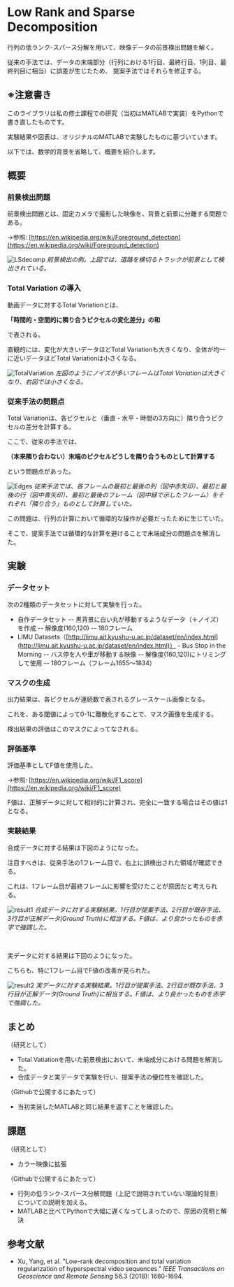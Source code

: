 ﻿# Low Rank and Sparse Decomposition

行列の低ランク-スパース分解を用いて、映像データの前景検出問題を解く。

従来の手法では、データの末端部分（行列における1行目、最終行目、1列目、最終列目に相当）に誤差が生じたため、
提案手法ではそれらを修正する。　　

## ※注意書き
このライブラリは私の修士課程での研究（当初はMATLABで実装）をPythonで書き直したものです。

実験結果や図表は、オリジナルのMATLABで実験したものに基づいています。

以下では、数学的背景を省略して、概要を紹介します。

## 概要

### 前景検出問題
前景検出問題とは、固定カメラで撮影した映像を、背景と前景に分離する問題である。

→参照: [https://en.wikipedia.org/wiki/Foreground_detection](https://en.wikipedia.org/wiki/Foreground_detection)

![](https://lh3.googleusercontent.com/0yEoZLE9NEQwvims20jefglr35GcNJlW9EoJ9P7Npb-hlWS5CouqOqITDNYQ8jH-CIOILGPkneM "LSdecomp")
*前景検出の例。上図では、道路を横切るトラックが前景として検出されている。*

### Total Variation の導入

動画データに対するTotal Variationとは、

**「時間的・空間的に隣り合うピクセルの変化差分」の和**

で表される。

直観的には、変化が大きいデータほどTotal Variationも大きくなり、全体が均一に近いデータほどTotal Variationは小さくなる。

![](https://lh3.googleusercontent.com/MffyhcMCQGrzYOK2gFa-Qhq5ZbvBO8rKxreI6W-YAYKN_Jp8NV01fZ_AdNWxfbfN8sDGeGkvuco "TotalVariation")
*左図のようにノイズが多いフレームはTotal Variationは大きくなり、右図では小さくなる。*


### 従来手法の問題点

Total Variationは、各ピクセルと（垂直・水平・時間の3方向に）隣り合うピクセルの差分を計算する。

ここで、従来の手法では、

**（本来隣り合わない）末端のピクセルどうしを隣り合うものとして計算する**

という問題点があった。

![](https://lh3.googleusercontent.com/CR_LtI9Lo4FYwciaCEyMrnlQr_pQqmY8eVa352VLZo6dcfMwyZrQhu9WATP672tHDeBvrdIvEqE "Edges")
*従来手法では、各フレームの最初と最後の列（図中赤矢印）、最初と最後の行（図中青矢印）、最初と最後のフレーム（図中緑で示したフレーム）をそれぞれ「隣り合う」ものとして計算していた。*

この問題は、行列の計算において循環的な操作が必要だったために生じていた。

そこで、提案手法では循環的な計算を避けることで末端成分の問題点を解消した。

## 実験

### データセット
次の2種類のデータセットに対して実験を行った。
 - 自作データセット
 -- 黒背景に白い丸が移動するようなデータ（＋ノイズ）を作成
 -- 解像度(160,120)
 -- 180フレーム
 - LIMU Datasets（[http://limu.ait.kyushu-u.ac.jp/dataset/en/index.html](http://limu.ait.kyushu-u.ac.jp/dataset/en/index.html)） - Bus Stop in the Morning
 -- バス停を人や車が移動する映像
 -- 解像度(160,120)にトリミングして使用
 -- 180フレーム（フレーム1655～1834）

### マスクの生成
出力結果は、各ピクセルが連続数で表されるグレースケール画像となる。

これを、ある閾値によって0-1に離散化することで、マスク画像を生成する。

検出結果の評価はこのマスクによってなされる。


### 評価基準

評価基準としてF値を使用した。

→参照: [https://en.wikipedia.org/wiki/F1_score](https://en.wikipedia.org/wiki/F1_score)

F値は、正解データに対して相対的に計算され、完全に一致する場合はその値は1となる。


### 実験結果

合成データに対する結果は下図のようになった。

注目すべきは、従来手法の1フレーム目で、右上に誤検出された領域が確認できる。

これは、1フレーム目が最終フレームに影響を受けたことが原因だと考えられる。

![](https://lh3.googleusercontent.com/_ObOo64weF84uP0ClY91ef3tLfMMsthm619M_RlUUvZJFyFlK6PeFPngAXzhUGBhb7zhMX2_85U "result1")
*合成データに対する実験結果。1行目が提案手法、2行目が既存手法、3行目が正解データ(Ground Truth)に相当する。F値は、より良かったものを赤字で強調した。*

<br/>

実データに対する結果は下図のようになった。

こちらも、特に1フレーム目でF値の改善が見られた。

![](https://lh3.googleusercontent.com/7D-Lmft8JrwY4iRxfjM5dLDwa7V0W8MUWshsCx8b0H-8xTd9-KvE4us3jFKugbP0uWyE5-i3O9Y "result2")
*実データに対する実験結果。1行目が提案手法、2行目が既存手法、3行目が正解データ(Ground Truth)に相当する。F値は、より良かったものを赤字で強調した。*


## まとめ

（研究として）

 - Total Vatiationを用いた前景検出において、末端成分における問題を解消した。
 - 合成データと実データで実験を行い、提案手法の優位性を確認した。

（Githubで公開するにあたって）

 - 当初実装したMATLABと同じ結果を返すことを確認した。


## 課題

（研究として）

 - カラー映像に拡張

（Githubで公開するにあたって）

 - 行列の低ランク-スパース分解問題（上記で説明されていない理論的背景）についての説明を加える。
 - MATLABと比べてPythonで大幅に遅くなってしまったので、原因の究明と解決


## 参考文献

 - Xu, Yang, et al. "Low-rank decomposition and total variation regularization of hyperspectral video sequences." _IEEE Transactions on Geoscience and Remote Sensing_ 56.3 (2018): 1680-1694.

